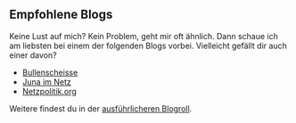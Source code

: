 
## Empfohlene Blogs

Keine Lust auf mich? Kein Problem, geht mir oft ähnlich. Dann schaue ich am
liebsten bei einem der folgenden Blogs vorbei. Vielleicht gefällt dir auch
einer davon?

* [Bullenscheisse](https://bullenscheisse.de/)
* [Juna im Netz](http://junaimnetz.de/)
* [Netzpolitik.org](https://netzpolitik.org/)

Weitere findest du in der [ausführlicheren Blogroll](/blogroll/).
